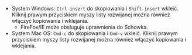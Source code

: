 * System Windows: `Ctrl-insert` do skopiowania i `Shift-insert` wkleić. Kliknij prawym przyciskiem myszy listy rozwijanej można również włączyć kopiowania i wklejania.
  * FireFox/IE może obsługuje uprawnienia do Schowka.
* System Mac OS: `Cmd-c` do skopiowania i `Cmd-v` wkleić. Kliknij prawym przyciskiem myszy listy rozwijanej można również włączyć kopiowania i wklejania.
